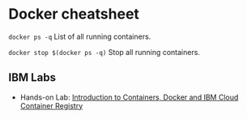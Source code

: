 # Docker cheatsheet

`docker ps -q`
List of all running containers.

`docker stop $(docker ps -q)`
Stop all running containers.

## IBM Labs
- Hands-on Lab: [Introduction to Containers, Docker and IBM Cloud Container Registry]

[Introduction to Containers, Docker and IBM Cloud Container Registry]: https://cf-courses-data.s3.us.cloud-object-storage.appdomain.cloud/cc201/labs/1_ContainersAndDocker/instructions.md.html

